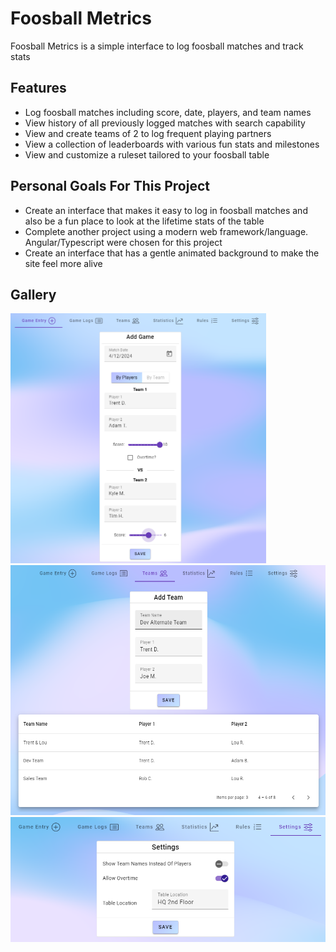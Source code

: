 # Foosball Metrics

Foosball Metrics is a simple interface to log foosball matches and track stats

## Features
- Log foosball matches including score, date, players, and team names
- View history of all previously logged matches with search capability
- View and create teams of 2 to log frequent playing partners
- View a collection of leaderboards with various fun stats and milestones
- View and customize a ruleset tailored to your foosball table

## Personal Goals For This Project
- Create an interface that makes it easy to log in foosball matches and also be a fun place to look 
  at the lifetime stats of the table
- Complete another project using a modern web framework/language. Angular/Typescript were chosen for this project
- Create an interface that has a gentle animated background to make the site feel more alive

## Gallery
<img height="400" src="./src/assets/gallery/FoosballGameEntry.png" alt="Game Entry Page Example">
<img height="400" src="./src/assets/gallery/FoosballTeams.png" alt="Teams Page Example">
<img src="./src/assets/gallery/FoosballSettings.png" alt="Settings Page Example">


